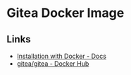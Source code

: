 # Gitea Docker Image


## Links

* [Installation with Docker - Docs](https://docs.gitea.io/en-us/install-with-docker/)
* [gitea/gitea - Docker Hub](https://hub.docker.com/r/gitea/gitea)

